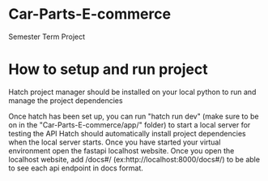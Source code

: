 # Car-Parts-E-commerce
Semester Term Project

# How to setup and run project
Hatch project manager should be installed on your local python to run and manage the project dependencies


Once hatch has been set up, you can run "hatch run dev" (make sure to be on in the "Car-Parts-E-commerce/app/" folder) to start a local server for testing the API
Hatch should automatically install project dependencies when the local server starts. Once you have started your virtual environment open the fastapi localhost website. 
Once you open the localhost website, add /docs#/ (ex:http://localhost:8000/docs#/) to be able to see each api endpoint in docs format.